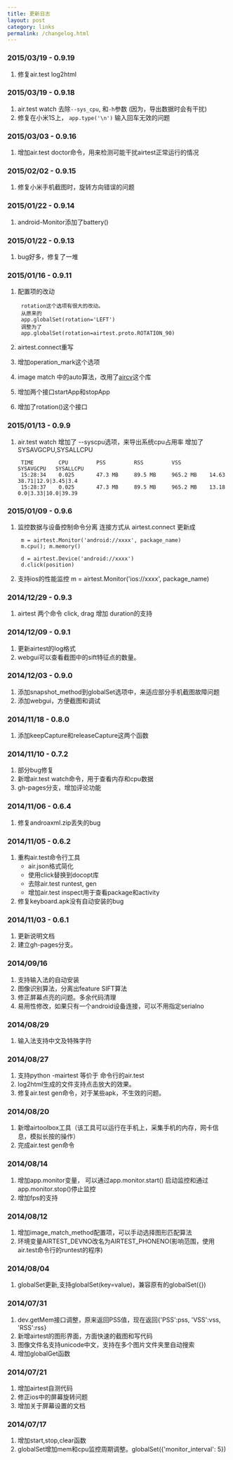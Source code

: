 ```yaml
---
title: 更新日志
layout: post
category: links
permalink: /changelog.html
---
```

### 2015/03/19 - 0.9.19
1. 修复air.test log2html

### 2015/03/19 - 0.9.18
1. air.test watch 去除`--sys_cpu`, 和`-h`参数 (因为，导出数据时会有干扰)
2. 修复在小米1S上， `app.type('\n')` 输入回车无效的问题

### 2015/03/03 - 0.9.16
1. 增加air.test doctor命令，用来检测可能干扰airtest正常运行的情况

### 2015/02/02 - 0.9.15
1. 修复小米手机截图时，旋转方向错误的问题

### 2015/01/22 - 0.9.14
1. android-Monitor添加了battery()

### 2015/01/22 - 0.9.13
1. bug好多，修复了一堆

### 2015/01/16 - 0.9.11
1. 配置项的改动

		rotation这个选项有很大的改动。 
		从原来的
		app.globalSet(rotation='LEFT') 
		调整为了
		app.globalSet(rotation=airtest.proto.ROTATION_90)

2. airtest.connect重写
3. 增加operation_mark这个选项
4. image match 中的auto算法，改用了[aircv](https://github.com/netease/aircv)这个库
5. 增加两个接口startApp和stopApp
6. 增加了rotation()这个接口

### 2015/01/13 - 0.9.9
1. air.test watch 增加了 --syscpu选项，来导出系统cpu占用率
	增加了SYSAVGCPU,SYSALLCPU

		TIME        CPU         PSS         RSS         VSS         SYSAVGCPU   SYSALLCPU
		15:28:34    0.025       47.3 MB     89.5 MB     965.2 MB    14.63       38.71|12.9|3.45|3.4
		15:28:37    0.025       47.3 MB     89.5 MB     965.2 MB    13.18       0.0|3.33|10.0|39.39

### 2015/01/09 - 0.9.6
1. 监控数据与设备控制命令分离
	连接方式从 airtest.connect 更新成

		m = airtest.Monitor('android://xxxx', package_name)
		m.cpu(); m.memory()

		d = airtest.Device('android://xxxx')
		d.click(position)
2. 支持ios的性能监控
		m = airtest.Monitor('ios://xxxx', package_name)

### 2014/12/29 - 0.9.3
1. airtest 两个命令 click, drag 增加 duration的支持

### 2014/12/09 - 0.9.1
1. 更新airtest的log格式
2. webgui可以查看截图中的sift特征点的数量。

### 2014/12/03 - 0.9.0
1. 添加snapshot_method到globalSet选项中，来适应部分手机截图故障问题
2. 添加webgui，方便截图和调试

### 2014/11/18 - 0.8.0
1. 添加keepCapture和releaseCapture这两个函数

### 2014/11/10 - 0.7.2
1. 部分bug修复
2. 新增air.test watch命令，用于查看内存和cpu数据
3. gh-pages分支，增加评论功能

### 2014/11/06 - 0.6.4
1. 修复androaxml.zip丢失的bug

### 2014/11/05 - 0.6.2
1. 重构air.test命令行工具
	- air.json格式简化
	- 使用click替换到docopt库
	- 去除air.test runtest, gen
	- 增加air.test inspect用于查看package和activity
2. 修复keyboard.apk没有自动安装的bug

### 2014/11/03 - 0.6.1
1. 更新说明文档
2. 建立gh-pages分支。

### 2014/09/16
1. 支持输入法的自动安装
2. 图像识别算法，分离出feature SIFT算法
3. 修正屏幕点亮的问题。多余代码清理
4. 易用性修改，如果只有一个android设备连接，可以不用指定serialno

### 2014/08/29
1. 输入法支持中文及特殊字符

### 2014/08/27
1. 支持python -mairtest 等价于 命令行的air.test
2. log2html生成的文件支持点击放大的效果。
3. 修复air.test gen命令，对于某些apk，不生效的问题。

### 2014/08/20
1. 新增airtoolbox工具（该工具可以运行在手机上，采集手机的内存，网卡信息，模拟长按的操作）
2. 完成air.test gen命令

### 2014/08/14
1. 增加app.monitor变量， 可以通过app.monitor.start() 启动监控和通过app.monitor.stop()停止监控
2. 增加fps的支持

### 2014/08/12
1. 增加image_match_method配置项，可以手动选择图形匹配算法
2. 环境变量AIRTEST_DEVNO改名为AIRTEST_PHONENO(影响范围，使用air.test命令行的runtest的程序)

### 2014/08/04
1. globalSet更新,支持globalSet(key=value)，兼容原有的globalSet({})

### 2014/07/31
1. dev.getMem接口调整，原来返回PSS值，现在返回{'PSS':pss, 'VSS':vss, 'RSS':rss}
2. 新增airtest的图形界面，方面快速的截图和写代码
3. 图像文件名支持unicode中文，支持在多个图片文件夹里自动搜索
4. 增加globalGet函数

### 2014/07/21
1. 增加airtest自测代码
2. 修正ios中的屏幕旋转问题
3. 增加关于屏幕设置的文档

### 2014/07/17
1. 增加start,stop,clear函数
1. globalSet增加mem和cpu监控周期调整。globalSet({'monitor_interval': 5})
